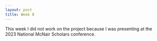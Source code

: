 ```yaml
---
layout: post
title: Week 8
---
```


This week I did not work on the project because I was presenting at the 2023 National McNair Scholars conference.
